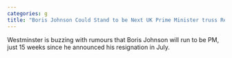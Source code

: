 ```yaml
---
categories: g
title: "Boris Johnson Could Stand to be Next UK Prime Minister truss Resignation Fires Starting Gun on OneWeek Leadership Competition"
---
```

Westminster is buzzing with rumours that Boris Johnson will run to be PM, just 15 weeks since he announced his resignation in July.